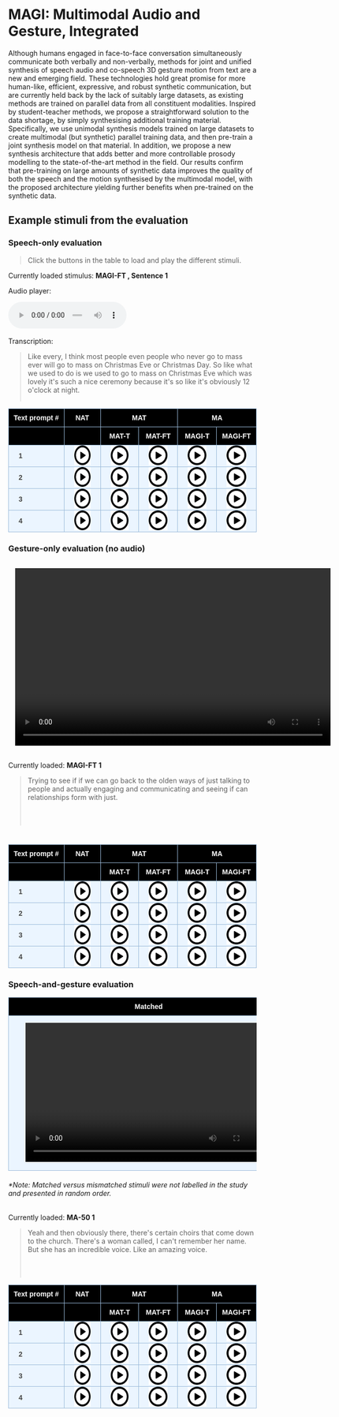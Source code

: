 # MAGI: Multimodal Audio and Gesture, Integrated

Although humans engaged in face-to-face conversation simultaneously communicate both verbally and non-verbally, methods for joint and unified synthesis of speech audio and co-speech 3D gesture motion from text are a new and emerging field. These technologies hold great promise for more human-like, efficient, expressive, and robust synthetic communication, but are currently held back by the lack of suitably large datasets, as existing methods are trained on parallel data from all constituent modalities. Inspired by student-teacher methods, we propose a straightforward solution to the data shortage, by simply synthesising additional training material. Specifically, we use unimodal synthesis models trained on large datasets to create multimodal (but synthetic) parallel training data, and then pre-train a joint synthesis model on that material. In addition, we propose a new synthesis architecture that adds better and more controllable prosody modelling to the state-of-the-art method in the field. Our results confirm that pre-training on large amounts of synthetic data improves the quality of both the speech and the motion synthesised by the multimodal model, with the proposed architecture yielding further benefits when pre-trained on the synthetic data.



<style type="text/css">
    .tg {
    border-collapse: collapse;
    border-color: #9ABAD9;
    border-spacing: 0;
  }

  .tg td {
    background-color: #EBF5FF;
    border-color: #9ABAD9;
    border-style: solid;
    border-width: 1px;
    color: #444;
    font-family: Arial, sans-serif;
    font-size: 14px;
    overflow: hidden;
    padding: 0px 20px;
    word-break: normal;
    font-weight: bold;
    vertical-align: middle;
    horizontal-align: center;
    white-space: nowrap;
  }

  .tg th {
    background-color: #000000;
    border-color: #9ABAD9;
    border-style: solid;
    border-width: 1px;
    color: #fff;
    font-family: Arial, sans-serif;
    font-size: 14px;
    font-weight: normal;
    overflow: hidden;
    padding: 0px 20px;
    word-break: normal;
    font-weight: bold;
    vertical-align: middle;
    horizontal-align: center;
    white-space: nowrap;
    padding: 10px;
    margin: auto;
  }

  .tg .tg-0pky {
    border-color: inherit;
    text-align: center;
    vertical-align: top,
  }

  .tg .tg-fymr {
    border-color: inherit;
    font-weight: bold;
    text-align: center;
    vertical-align: top
  }
  .slider {
  -webkit-appearance: none;
  width: 75%;
  height: 15px;
  border-radius: 5px;
  background: #d3d3d3;
  outline: none;
  opacity: 0.7;
  -webkit-transition: .2s;
  transition: opacity .2s;
}

.slider::-webkit-slider-thumb {
  -webkit-appearance: none;
  appearance: none;
  width: 25px;
  height: 25px;
  border-radius: 50%;
  background: #409cff;
  cursor: pointer;
}

.slider::-moz-range-thumb {
  width: 25px;
  height: 25px;
  border-radius: 50%;
  background: #409cff;
  cursor: pointer;
}

audio {
    width: 240px;
}

/* CSS */
.button-12 {
  display: flex;
  flex-direction: column;
  align-items: center;
  padding: 6px 14px;
  font-family: -apple-system, BlinkMacSystemFont, 'Roboto', sans-serif;
  border-radius: 6px;
  border: none;

  background: #6E6D70;
  box-shadow: 0px 0.5px 1px rgba(0, 0, 0, 0.1), inset 0px 0.5px 0.5px rgba(255, 255, 255, 0.5), 0px 0px 0px 0.5px rgba(0, 0, 0, 0.12);
  color: #DFDEDF;
  user-select: none;
  -webkit-user-select: none;
  touch-action: manipulation;
}

.button-12:focus {
  box-shadow: inset 0px 0.8px 0px -0.25px rgba(255, 255, 255, 0.2), 0px 0.5px 1px rgba(0, 0, 0, 0.1), 0px 0px 0px 3.5px rgba(58, 108, 217, 0.5);
  outline: 0;
}

video {
  margin: 1em;
}

</style>


<script>

  transcript_audio_only = {
    1: "Like every, I think most people even people who never go to mass ever will go to mass on Christmas Eve or Christmas Day. So like what we used to do is we used to go to mass on Christmas Eve which was lovely it's such a nice ceremony because it's so like it's obviously 12 o'clock at night.",
    2: "Eventually got to a point where I was like okay I need to stop doing this sort of stuff Like it just doesn't make any sense as to why because I was getting hurt like there was times where like, I was like tearing muscles and I never broke a bone which I'm pretty proud of.",
    3: "But I remember once my parents were just downstairs in the kitchen and this is when mobile phones just began coming out. So, like my oldest brother and my oldest sister had a mobile phone each I'm pretty sure.",
    4: "But and again so that doesn't help people like myself and my friend who actually want to strike up a conversation with a genuine person out in the open because we don't want to go online. We don't feel like we have to do that."
  }

  function play_audio(filename, audio_id,  condition_name, transcription){

      audio = document.getElementById(audio_id);
      audio_source = document.getElementById(audio_id + "-src");
      block_quote = document.getElementById(audio_id + "-transcript");
      stimulus_span = document.getElementById(audio_id + "-span");

      audio.pause();
      audio_source.src = filename;
      block_quote.innerHTML = transcription;
      stimulus_span.innerHTML = condition_name;
      audio.load();
      audio.play();
  }

</script>

## Example stimuli from the evaluation

### Speech-only evaluation

> Click the buttons in the table to load and play the different stimuli.

Currently loaded stimulus: <span id="audio-stimuli-from-listening-test-span" style="font-weight: bold;"> MAGI-FT , Sentence 1</span>

<p>Audio player: </p>
  <audio id="audio-stimuli-from-listening-test" controls>
    <source id="audio-stimuli-from-listening-test-src" src="stimuli/audio-only/MAGI-FT_1" type="audio/wav">
  </audio>

<p> Transcription: </p>
<blockquote style="height: 100px">
  <p id="audio-stimuli-from-listening-test-transcript">
    Like every, I think most people even people who never go to mass ever will go to mass on Christmas Eve or Christmas Day. So like what we used to do is we used to go to mass on Christmas Eve which was lovely it's such a nice ceremony because it's so like it's obviously 12 o'clock at night.
  </p>
</blockquote>

<table class="tg">
  <thead>
    <tr>
      <th class="tg-0pky">Text prompt #</th>
      <th class="tg-0pky">NAT</th>
      <th class="tg-0pky" colspan="2">MAT</th>
      <th class="tg-0pky" colspan="2">MA</th>
    </tr>
    <tr>
      <th class="tg-0pky"></th>
      <th class="tg-0pky"></th>
      <th class="tg-0pky">MAT-T</th>
      <th class="tg-0pky">MAT-FT</th>
      <th class="tg-0pky">MAGI-T</th>
      <th class="tg-0pky">MAGI-FT</th>
    </tr>
  </thead>
  <tbody>
    <tr>
        <td>1</td>
        <td>
          <img src="images/play_button_black.png" height=40 style="cursor: pointer;" onclick="play_audio('stimuli/audio-only/NAT_1.wav', 'audio-stimuli-from-listening-test', 'NAT , Sentence 1', transcript_audio_only[1])"/>
        </td>
        <td>
          <img src="images/play_button_black.png" height=40 style="cursor: pointer;" onclick="play_audio('stimuli/audio-only/MAT-T_1.wav', 'audio-stimuli-from-listening-test', 'MAT-T , Sentence 1', transcript_audio_only[1])"/>
        </td>
        <td>
          <img src="images/play_button_black.png" height=40 style="cursor: pointer;" onclick="play_audio('stimuli/audio-only/MAT-FT_1.wav', 'audio-stimuli-from-listening-test', 'MAT-FT , Sentence 1', transcript_audio_only[1])"/>
        </td>
        <td>
          <img src="images/play_button_black.png" height=40 style="cursor: pointer;" onclick="play_audio('stimuli/audio-only/MAGI-T_1.wav', 'audio-stimuli-from-listening-test', 'MAGI-T , Sentence 1', transcript_audio_only[1])"/>
        </td>
        <td>
          <img src="images/play_button_black.png" height=40 style="cursor: pointer;" onclick="play_audio('stimuli/audio-only/MAGI-FT_1.wav', 'audio-stimuli-from-listening-test', 'MAGI-FT , Sentence 1', transcript_audio_only[1])"/>
        </td>
    </tr>
    <tr>
        <td>2</td>
        <td>
          <img src="images/play_button_black.png" height=40 style="cursor: pointer;" onclick="play_audio('stimuli/audio-only/NAT_2.wav', 'audio-stimuli-from-listening-test', 'NAT , Sentence 2', transcript_audio_only[2])"/>
        </td>
        <td>
          <img src="images/play_button_black.png" height=40 style="cursor: pointer;" onclick="play_audio('stimuli/audio-only/MAT-T_2.wav', 'audio-stimuli-from-listening-test', 'MAT-T , Sentence 2', transcript_audio_only[2])"/>
        </td>
        <td>
          <img src="images/play_button_black.png" height=40 style="cursor: pointer;" onclick="play_audio('stimuli/audio-only/MAT-FT_2.wav', 'audio-stimuli-from-listening-test', 'MAT-FT , Sentence 2', transcript_audio_only[2])"/>
        </td>
        <td>
          <img src="images/play_button_black.png" height=40 style="cursor: pointer;" onclick="play_audio('stimuli/audio-only/MAGI-T_2.wav', 'audio-stimuli-from-listening-test', 'MAGI-T , Sentence 2', transcript_audio_only[2])"/>
        </td>
        <td>
          <img src="images/play_button_black.png" height=40 style="cursor: pointer;" onclick="play_audio('stimuli/audio-only/MAGI-FT_2.wav', 'audio-stimuli-from-listening-test', 'MAGI-FT , Sentence 2', transcript_audio_only[2])"/>
        </td>
    </tr>
    <tr>
        <td>3</td>
        <td>
          <img src="images/play_button_black.png" height=40 style="cursor: pointer;" onclick="play_audio('stimuli/audio-only/NAT_3.wav', 'audio-stimuli-from-listening-test', 'NAT , Sentence 3', transcript_audio_only[3])"/>
        </td>
        <td>
          <img src="images/play_button_black.png" height=40 style="cursor: pointer;" onclick="play_audio('stimuli/audio-only/MAT-T_3.wav', 'audio-stimuli-from-listening-test', 'MAT-T , Sentence 3', transcript_audio_only[3])"/>
        </td>
        <td>
          <img src="images/play_button_black.png" height=40 style="cursor: pointer;" onclick="play_audio('stimuli/audio-only/MAT-FT_3.wav', 'audio-stimuli-from-listening-test', 'MAT-FT , Sentence 3', transcript_audio_only[3])"/>
        </td>
        <td>
          <img src="images/play_button_black.png" height=40 style="cursor: pointer;" onclick="play_audio('stimuli/audio-only/MAGI-T_3.wav', 'audio-stimuli-from-listening-test', 'MAGI-T , Sentence 3', transcript_audio_only[3])"/>
        </td>
        <td>
          <img src="images/play_button_black.png" height=40 style="cursor: pointer;" onclick="play_audio('stimuli/audio-only/MAGI-FT_3.wav', 'audio-stimuli-from-listening-test', 'MAGI-FT , Sentence 3', transcript_audio_only[3])"/>
        </td>
    </tr>
    <tr>
        <td>4</td>
        <td>
          <img src="images/play_button_black.png" height=40 style="cursor: pointer;" onclick="play_audio('stimuli/audio-only/NAT_4.wav', 'audio-stimuli-from-listening-test', 'NAT , Sentence 4', transcript_audio_only[4])"/>
        </td>
        <td>
          <img src="images/play_button_black.png" height=40 style="cursor: pointer;" onclick="play_audio('stimuli/audio-only/MAT-T_4.wav', 'audio-stimuli-from-listening-test', 'MAT-T , Sentence 4', transcript_audio_only[4])"/>
        </td>
        <td>
          <img src="images/play_button_black.png" height=40 style="cursor: pointer;" onclick="play_audio('stimuli/audio-only/MAT-FT_4.wav', 'audio-stimuli-from-listening-test', 'MAT-FT , Sentence 4', transcript_audio_only[4])"/>
        </td>
        <td>
          <img src="images/play_button_black.png" height=40 style="cursor: pointer;" onclick="play_audio('stimuli/audio-only/MAGI-T_4.wav', 'audio-stimuli-from-listening-test', 'MAGI-T , Sentence 4', transcript_audio_only[4])"/>
        </td>
        <td>
          <img src="images/play_button_black.png" height=40 style="cursor: pointer;" onclick="play_audio('stimuli/audio-only/MAGI-FT_4.wav', 'audio-stimuli-from-listening-test', 'MAGI-FT , Sentence 4', transcript_audio_only[4])"/>
        </td>
    </tr>
  </tbody>
</table>

### Gesture-only evaluation (no audio)

<video id="gesture-only-video" class="video-js" controls width="640" height="360">
    <source id="gesture-only-video-source" src="stimuli/gesture-only/MAGI-FT_1.mp4" type='video/mp4' />
</video>

Currently loaded: <span id="playing-gesture-only" style="font-weight: bold;" > MAGI-FT 1</span>

<blockquote style="height: 100px">
  <p id="gesture-only-transcription">
      Trying to see if if we can go back to the olden ways of just talking to people and actually engaging and communicating and seeing if can relationships form with just.
  </p>
</blockquote>

<p style="height: 10px">
    <span style="color: #ee4444; font-weight: bold" id="sm-50-trigger"> </span> 
</p>

<script>

 transcript_video_only = {
    "1": "Trying to see if if we can go back to the olden ways of just talking to people and actually engaging and communicating and seeing if can relationships form with just.",
    "2": "But then it was annoying because I paid because you have to pay the hospital fee of like a hundred quid for, for being seen and all the tests and stuff done and then a receipt was sent to my house.",
    "3": "Like every, I think most people even people who never go to mass ever will go to mass on Christmas Eve or Christmas Day. So like what we used to do is we used to go to mass on Christmas Eve which was lovely it's such a nice ceremony because it's so like it's obviously 12 o'clock at night.",
    "4": "When I was in primary school I used to have this ruler and I used to put it between desks and I used to push the tables together so the ruler would be between the two tables."
 }
 

  gesture_only_video = document.getElementById('gesture-only-video')
  gesture_only_video_source = document.getElementById('gesture-only-video-source')
  gesture_only_span_text =  document.getElementById('playing-gesture-only')
  gesture_only_transcript = document.getElementById('gesture-only-transcription')

  trigger_span = document.getElementById('sm-50-trigger')

  function play_video(filename, text){
      id = text[text.length - 1];

      gesture_only_video.pause();
      gesture_only_video_source.src = filename;
      gesture_only_span_text.innerHTML = text;
      gesture_only_transcript.innerHTML = transcript_video_only[id];
      gesture_only_video.load();
      gesture_only_video.play();

  }
</script>

<table class="tg">
  <thead>
    <tr>
      <th class="tg-0pky">Text prompt #</th>
      <th class="tg-0pky">NAT</th>
      <th class="tg-0pky" colspan="2">MAT</th>
      <th class="tg-0pky" colspan="2">MA</th>
    </tr>
    <tr>
      <th class="tg-0pky"></th>
      <th class="tg-0pky"></th>
      <th class="tg-0pky">MAT-T</th>
      <th class="tg-0pky">MAT-FT</th>
      <th class="tg-0pky">MAGI-T</th>
      <th class="tg-0pky">MAGI-FT</th>
    </tr>
  </thead>
  <tbody>
    <tr>
      <td>1</td>
            <td>
          <img src="images/play_button_black.png" height=40 style="cursor: pointer;" onclick="play_video('stimuli/gesture-only/NAT_1.mp4', 'NAT 1')"/>
      </td>
      <td>
          <img src="images/play_button_black.png" height=40 style="cursor: pointer;" onclick="play_video('stimuli/gesture-only/MAT-T_1.mp4', 'MAT-T 1')"/>
      </td>
      <td>
          <img src="images/play_button_black.png" height=40 style="cursor: pointer;" onclick="play_video('stimuli/gesture-only/MAT-FT_1.mp4', 'MAT-FT 1')"/>
      </td>
      <td>
          <img src="images/play_button_black.png" height=40 style="cursor: pointer;" onclick="play_video('stimuli/gesture-only/MAGI-T_1.mp4', 'MAGI-T 1')"/>
      </td>
      <td>
          <img src="images/play_button_black.png" height=40 style="cursor: pointer;" onclick="play_video('stimuli/gesture-only/MAGI-FT_1.mp4', 'MAGI-FT 1')"/>
    </td>
    </tr>
        <tr>
      <td>2</td>
            <td>
          <img src="images/play_button_black.png" height=40 style="cursor: pointer;" onclick="play_video('stimuli/gesture-only/NAT_2.mp4', 'NAT 2')"/>
      </td>
      <td>
          <img src="images/play_button_black.png" height=40 style="cursor: pointer;" onclick="play_video('stimuli/gesture-only/MAT-T_2.mp4', 'MAT-T 2')"/>
      </td>
      <td>
          <img src="images/play_button_black.png" height=40 style="cursor: pointer;" onclick="play_video('stimuli/gesture-only/MAT-FT_2.mp4', 'MAT-FT 2')"/>
      </td>
      <td>
          <img src="images/play_button_black.png" height=40 style="cursor: pointer;" onclick="play_video('stimuli/gesture-only/MAGI-T_2.mp4', 'MAGI-T 2')"/>
      </td>
      <td>
          <img src="images/play_button_black.png" height=40 style="cursor: pointer;" onclick="play_video('stimuli/gesture-only/MAGI-FT_2.mp4', 'MAGI-FT 2')"/>
      </td>
    </tr>
    <tr>
      <td>3</td>
            <td>
          <img src="images/play_button_black.png" height=40 style="cursor: pointer;" onclick="play_video('stimuli/gesture-only/NAT_3.mp4', 'NAT 3')"/>
      </td>
      <td>
          <img src="images/play_button_black.png" height=40 style="cursor: pointer;" onclick="play_video('stimuli/gesture-only/MAT-T_3.mp4', 'MAT-T 3')"/>
      </td>
      <td>
          <img src="images/play_button_black.png" height=40 style="cursor: pointer;" onclick="play_video('stimuli/gesture-only/MAT-FT_3.mp4', 'MAT-FT 3')"/>
      </td>
      <td>
          <img src="images/play_button_black.png" height=40 style="cursor: pointer;" onclick="play_video('stimuli/gesture-only/MAGI-T_3.mp4', 'MAGI-T 3')"/>
      </td>
      <td>
          <img src="images/play_button_black.png" height=40 style="cursor: pointer;" onclick="play_video('stimuli/gesture-only/MAGI-FT_3.mp4', 'MAGI-FT 3')"/>
      </td>
    </tr>
    <tr>
      <td>4</td>
            <td>
          <img src="images/play_button_black.png" height=40 style="cursor: pointer;" onclick="play_video('stimuli/gesture-only/NAT_4.mp4', 'NAT 4')"/>
      </td>
      <td>
          <img src="images/play_button_black.png" height=40 style="cursor: pointer;" onclick="play_video('stimuli/gesture-only/MAT-T_4.mp4', 'MAT-T 4')"/>
      </td>
      <td>
          <img src="images/play_button_black.png" height=40 style="cursor: pointer;" onclick="play_video('stimuli/gesture-only/MAT-FT_4.mp4', 'MAT-FT 4')"/>
      </td>
      <td>
          <img src="images/play_button_black.png" height=40 style="cursor: pointer;" onclick="play_video('stimuli/gesture-only/MAGI-T_4.mp4', 'MAGI-T 4')"/>
      </td>
      <td>
          <img src="images/play_button_black.png" height=40 style="cursor: pointer;" onclick="play_video('stimuli/gesture-only/MAGI-FT_4.mp4', 'MAGI-FT 4')"/>
      </td>
    </tr>
  </tbody>
</table>

### Speech-and-gesture evaluation

<table class="tg">
<thead>
  <tr>
    <th class="tg-0pky">Matched</th>
    <th class="tg-0pky">Mismatched</th>
  </tr>
</thead>
<tbody>
  <tr>
      <td> 
          <video id="speech-and-gesture-video-matched" class="video-js" controls width="500" height="282">
              <source id="speech-and-gesture-video-matched-source" src="stimuli/speech-and-gesture/MAT_50_C4_3_eval_0150_matched.mp4" type='video/mp4' />
          </video>
      </td>
      <td>
        <video id="speech-and-gesture-video-mismatched" class="video-js" controls width="500" height="282">
              <source id="speech-and-gesture-video-mismatched-source" src="stimuli/speech-and-gesture/MAT_50_C4_3_eval_0150_mismatched.mp4" type='video/mp4' />
          </video>
      </td>
  </tr>
</tbody>
</table>
<h6> *Note: Matched versus mismatched stimuli were not labelled in the study and presented in random order. </h6>

Currently loaded: <span id="playing-speech-and-gesture-span" style="font-weight: bold;" > MA-50 1</span>

<blockquote style="height: 100px">
  <p id="speech-and-gesture-transcription">
    Yeah and then obviously there, there's certain choirs that come down to the church. There's a woman called, I can't remember her name. But she has an incredible voice. Like an amazing voice.
  </p>
</blockquote>

<script>

  speech_and_gesture_video_matched = document.getElementById('speech-and-gesture-video-matched')
  speech_and_gesture_video_matched_source = document.getElementById('speech-and-gesture-video-matched-source')

  speech_ang_gesture_video_mismatched = document.getElementById('speech-and-gesture-video-mismatched')
  speech_and_gesture_video_mismatched_source = document.getElementById('speech-and-gesture-video-mismatched-source')

  speech_and_gesture_span_text =  document.getElementById('playing-speech-and-gesture-span')
  speech_and_gesture_transcript = document.getElementById('speech-and-gesture-transcription')


  transcript_speech_and_gesture = {
    '1' : "and they finished they they cleaned up the wound and stuff I stood up and I just collapsed onto the ground and fainted because I was completely drained of all my energy of of everything like it was absolutely. Oh, so so bad.",
    '2' : "When you think about it, that you do as a child, it's just absolutely ridiculous that makes no sense. But you can always justify it back then because it just seemed like the fun right thing to do.",
    '3' : "You walk around Dublin city centre and even if you try and strike up a conversation with somebody it's impossible because everyone has their headphones in. And again, I would listen to podcasts sometimes with my headphones in walking around the streets.",
    '4' : "Just so this whole social networking stuff just really really annoys me and cause it just warps people's minds and people are so Fixated on their phones and that sort of stuff that I just hate that so much."
  }


  function play_speech_and_gesture_eval(matched_filename, mismatched_filename, text){
      id = text[text.length - 1];

      speech_and_gesture_video_matched.pause();
      speech_ang_gesture_video_mismatched.pause();

      speech_and_gesture_video_matched_source.src = matched_filename;
      speech_and_gesture_video_mismatched_source.src = mismatched_filename;

      speech_and_gesture_span_text.innerHTML = text;
      speech_and_gesture_transcript.innerHTML = transcript_speech_and_gesture[id];

      speech_and_gesture_video_matched.load();
      speech_ang_gesture_video_mismatched.load();
  }
</script>

<table class="tg">
<thead>
    <tr>
      <th class="tg-0pky">Text prompt #</th>
      <th class="tg-0pky">NAT</th>
      <th class="tg-0pky" colspan="2">MAT</th>
      <th class="tg-0pky" colspan="2">MA</th>
    </tr>
    <tr>
      <th class="tg-0pky"></th>
      <th class="tg-0pky"></th>
      <th class="tg-0pky">MAT-T</th>
      <th class="tg-0pky">MAT-FT</th>
      <th class="tg-0pky">MAGI-T</th>
      <th class="tg-0pky">MAGI-FT</th>
    </tr>
  </thead>
<tbody>
  <tr>
    <td>1</td>
    <td>
      <img src="images/play_button_black.png" height=40 onclick="play_speech_and_gesture_eval('stimuli/speech-and-gesture/GT_1_matched.mp4', 'stimuli/speech-and-gesture/GT_1_mismatched.mp4' ,'NAT 1')" />
    </td>
    <td>
      <img src="images/play_button_black.png" height=40 onclick="play_speech_and_gesture_eval('stimuli/speech-and-gesture/MAT-T_1_matched.mp4', 'stimuli/speech-and-gesture/MAT-T_1_mismatched.mp4' ,'MAT-T 1')" />
    </td>
    <td>
      <img src="images/play_button_black.png" height=40 onclick="play_speech_and_gesture_eval('stimuli/speech-and-gesture/MAT-FT_1_matched.mp4', 'stimuli/speech-and-gesture/MAT-FT_1_mismatched.mp4' ,'MAT-T 1')" />
    </td>
    <td>
      <img src="images/play_button_black.png" height=40 onclick="play_speech_and_gesture_eval('stimuli/speech-and-gesture/MAGI-T_1_matched.mp4', 'stimuli/speech-and-gesture/MAGI-T_1_mismatched.mp4' ,'MAGI-T 1')" />
    </td>
    <td>
      <img src="images/play_button_black.png" height=40 onclick="play_speech_and_gesture_eval('stimuli/speech-and-gesture/MAGI-FT_1_matched.mp4', 'stimuli/speech-and-gesture/MAGI-FT_1_mismatched.mp4' ,'MAGI-FT 1')" />
    </td>
  </tr>
  <tr>
    <td>2</td>
    <td>
      <img src="images/play_button_black.png" height=40 onclick="play_speech_and_gesture_eval('stimuli/speech-and-gesture/GT_2_matched.mp4', 'stimuli/speech-and-gesture/GT_2_mismatched.mp4' ,'NAT 2')" />
    </td>
    <td>
      <img src="images/play_button_black.png" height=40 onclick="play_speech_and_gesture_eval('stimuli/speech-and-gesture/MAT-T_2_matched.mp4', 'stimuli/speech-and-gesture/MAT-T_2_mismatched.mp4' ,'MAT-T 2')" />
    </td>
    <td>
      <img src="images/play_button_black.png" height=40 onclick="play_speech_and_gesture_eval('stimuli/speech-and-gesture/MAT-FT_2_matched.mp4', 'stimuli/speech-and-gesture/MAT-FT_2_mismatched.mp4' ,'MAT-T 2')" />
    </td>
    <td>
      <img src="images/play_button_black.png" height=40 onclick="play_speech_and_gesture_eval('stimuli/speech-and-gesture/MAGI-T_2_matched.mp4', 'stimuli/speech-and-gesture/MAGI-T_2_mismatched.mp4' ,'MAGI-T 2')" />
    </td>
    <td>
      <img src="images/play_button_black.png" height=40 onclick="play_speech_and_gesture_eval('stimuli/speech-and-gesture/MAGI-FT_2_matched.mp4', 'stimuli/speech-and-gesture/MAGI-FT_2_mismatched.mp4' ,'MAGI-FT 2')" />
    </td>
  </tr>
  <tr>
    <td>3</td>
    <td>
      <img src="images/play_button_black.png" height=40 onclick="play_speech_and_gesture_eval('stimuli/speech-and-gesture/GT_3_matched.mp4', 'stimuli/speech-and-gesture/GT_3_mismatched.mp4' ,'NAT 3')" />
    </td>
    <td>
      <img src="images/play_button_black.png" height=40 onclick="play_speech_and_gesture_eval('stimuli/speech-and-gesture/MAT-T_3_matched.mp4', 'stimuli/speech-and-gesture/MAT-T_3_mismatched.mp4' ,'MAT-T 3')" />
    </td>
    <td>
      <img src="images/play_button_black.png" height=40 onclick="play_speech_and_gesture_eval('stimuli/speech-and-gesture/MAT-FT_3_matched.mp4', 'stimuli/speech-and-gesture/MAT-FT_3_mismatched.mp4' ,'MAT-T 3')" />
    </td>
    <td>
      <img src="images/play_button_black.png" height=40 onclick="play_speech_and_gesture_eval('stimuli/speech-and-gesture/MAGI-T_3_matched.mp4', 'stimuli/speech-and-gesture/MAGI-T_3_mismatched.mp4' ,'MAGI-T 3')" />
    </td>
    <td>
      <img src="images/play_button_black.png" height=40 onclick="play_speech_and_gesture_eval('stimuli/speech-and-gesture/MAGI-FT_3_matched.mp4', 'stimuli/speech-and-gesture/MAGI-FT_3_mismatched.mp4' ,'MAGI-FT 3')" />
    </td>
  </tr>
  <tr>
    <td>4</td>
    <td>
      <img src="images/play_button_black.png" height=40 onclick="play_speech_and_gesture_eval('stimuli/speech-and-gesture/GT_4_matched.mp4', 'stimuli/speech-and-gesture/GT_4_mismatched.mp4' ,'NAT 4')" />
    </td>
    <td>
      <img src="images/play_button_black.png" height=40 onclick="play_speech_and_gesture_eval('stimuli/speech-and-gesture/MAT-T_4_matched.mp4', 'stimuli/speech-and-gesture/MAT-T_4_mismatched.mp4' ,'MAT-T 4')" />
    </td>
    <td>
      <img src="images/play_button_black.png" height=40 onclick="play_speech_and_gesture_eval('stimuli/speech-and-gesture/MAT-FT_4_matched.mp4', 'stimuli/speech-and-gesture/MAT-FT_4_mismatched.mp4' ,'MAT-T 4')" />
    </td>
    <td>
      <img src="images/play_button_black.png" height=40 onclick="play_speech_and_gesture_eval('stimuli/speech-and-gesture/MAGI-T_4_matched.mp4', 'stimuli/speech-and-gesture/MAGI-T_4_mismatched.mp4' ,'MAGI-T 4')" />
    </td>
    <td>
      <img src="images/play_button_black.png" height=40 onclick="play_speech_and_gesture_eval('stimuli/speech-and-gesture/MAGI-FT_4_matched.mp4', 'stimuli/speech-and-gesture/MAGI-FT_4_mismatched.mp4' ,'MAGI-FT 4')" />
    </td>
  </tr>
</tbody>
</table>